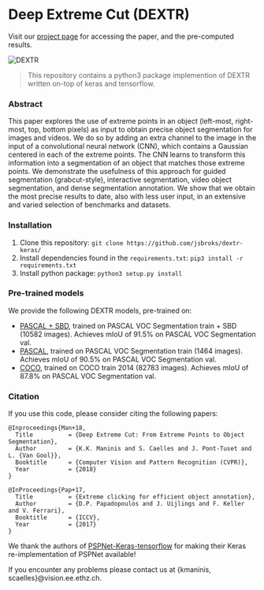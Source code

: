 # Deep Extreme Cut (DEXTR)
Visit our [project page](http://www.vision.ee.ethz.ch/~cvlsegmentation/dextr) for accessing the paper, and the pre-computed results.

![DEXTR](doc/dextr.png)

> This repository contains a python3 package implemention of DEXTR written on-top of keras and tensorflow.

### Abstract

This paper explores the use of extreme points in an object (left-most, right-most, top, bottom pixels) as input to obtain precise object segmentation for images and videos. We do so by adding an extra channel to the image in the input of a convolutional neural network (CNN), which contains a Gaussian centered in each of the extreme points. The CNN learns to transform this information into a segmentation of an object that matches those extreme points. We demonstrate the usefulness of this approach for guided segmentation (grabcut-style), interactive segmentation, video object segmentation, and dense segmentation annotation. We show that we obtain the most precise results to date, also with less user input, in an extensive and varied selection of benchmarks and datasets.

### Installation

1. Clone this repository: `git clone https://github.com/jsbroks/dextr-keras/`
2. Install dependencies found in the `requirements.txt`: `pip3 install -r requirements.txt`
3. Install python package: `python3 setup.py install`

### Pre-trained models
We provide the following DEXTR models, pre-trained on:
  * [PASCAL + SBD](https://data.vision.ee.ethz.ch/csergi/share/DEXTR/dextr_pascal-sbd.h5), trained on PASCAL VOC Segmentation train + SBD (10582 images). Achieves mIoU of 91.5% on PASCAL VOC Segmentation val.
  * [PASCAL](https://data.vision.ee.ethz.ch/csergi/share/DEXTR/dextr_pascal.h5), trained on PASCAL VOC Segmentation train (1464 images). Achieves mIoU of 90.5% on PASCAL VOC Segmentation val.
  * [COCO](https://data.vision.ee.ethz.ch/csergi/share/DEXTR/dextr_coco.h5), trained on COCO train 2014 (82783 images). Achieves mIoU of 87.8% on PASCAL VOC Segmentation val.

### Citation
If you use this code, please consider citing the following papers:

	@Inproceedings{Man+18,
	  Title          = {Deep Extreme Cut: From Extreme Points to Object Segmentation},
	  Author         = {K.K. Maninis and S. Caelles and J. Pont-Tuset and L. {Van Gool}},
	  Booktitle      = {Computer Vision and Pattern Recognition (CVPR)},
	  Year           = {2018}
	}

	@InProceedings{Pap+17,
	  Title          = {Extreme clicking for efficient object annotation},
	  Author         = {D.P. Papadopoulos and J. Uijlings and F. Keller and V. Ferrari},
	  Booktitle      = {ICCV},
	  Year           = {2017}
	}


We thank the authors of [PSPNet-Keras-tensorflow](https://github.com/Vladkryvoruchko/PSPNet-Keras-tensorflow) for making their Keras re-implementation of PSPNet available!

If you encounter any problems please contact us at {kmaninis, scaelles}@vision.ee.ethz.ch.
